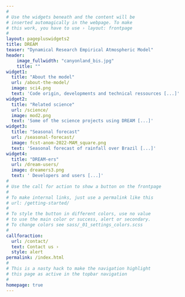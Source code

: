 ```yaml
---
#
# Use the widgets beneath and the content will be
# inserted automagically in the webpage. To make
# this work, you have to use › layout: frontpage
#
layout: pagepluswidgets2
title: DREAM 
teaser: "Dynamical Research Empirical Atmospheric Model"
header:
    image_fullwidth: "canyonland_bis.jpg"
    title: ""
widget1:
  title: "About the model"
  url: /about-the-model/
  image: sci4.png
  text: 'Code origin, developments and technical ressources [...]'
widget2:
  title: "Related science"
  url: /science/
  image: mod2.png
  text: 'Some of the science projects using DREAM [...]'
widget3:
  title: "Seasonal forecast"
  url: /seasonal-forecast/
  image: fcst-anom-2022-MAM_square.png
  text: 'Seasonal forecast of rainfall over Brazil [...]'
widget4:
  title: "DREAM-ers"
  url: /dream-users/
  image: dreamers3.png
  text: ' Developers and users [...]'
#
# Use the call for action to show a button on the frontpage
#
# To make internal links, just use a permalink like this
# url: /getting-started/
#
# To style the button in different colors, use no value
# to use the main color or success, alert or secondary.
# To change colors see sass/_01_settings_colors.scss
#
callforaction:
  url: /contact/
  text: Contact us ›
  style: alert
permalink: /index.html
#
# This is a nasty hack to make the navigation highlight
# this page as active in the topbar navigation
#
homepage: true
---
```

